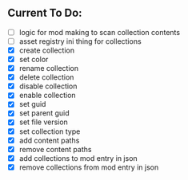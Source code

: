 ## Current To Do:
- [ ] logic for mod making to scan collection contents
- [ ] asset registry ini thing for collections
- [x] create collection
- [x] set color
- [x] rename collection
- [x] delete collection
- [x] disable collection
- [x] enable collection
- [x] set guid
- [x] set parent guid
- [x] set file version
- [x] set collection type
- [x] add content paths
- [x] remove content paths
- [x] add collections to mod entry in json
- [x] remove collections from mod entry in json
